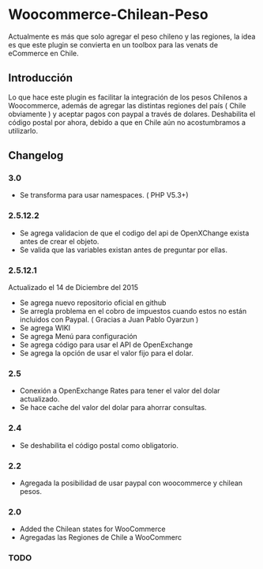 # Woocommerce-Chilean-Peso
Actualmente es más que solo agregar el peso chileno y las regiones, la idea es que este plugin se convierta en un toolbox para las venats de eCommerce en Chile.

## Introducción
Lo que hace este plugin es facilitar la integración de los pesos Chilenos a Woocommerce, además de agregar las distintas regiones del país ( Chile obviamente ) y aceptar pagos con paypal a través de dolares.
Deshabilita el código postal por ahora, debido a que en Chile aún no acostumbramos a utilizarlo.

## Changelog

### 3.0
* Se transforma para usar namespaces. ( PHP V5.3+)

### 2.5.12.2
* Se agrega validacion de que el codigo del api de OpenXChange exista antes de crear el objeto.
* Se valida que las variables existan antes de preguntar por ellas.

### 2.5.12.1

Actualizado el 14 de Diciembre del 2015

* Se agrega nuevo repositorio oficial en github
* Se arregla problema en el cobro de impuestos cuando estos no están incluidos con Paypal. ( Gracias a Juan Pablo Oyarzun )
* Se agrega WIKI
* Se agrega Menú para configuración
* Se agrega código para usar el API de OpenExchange
* Se agrega la opción de usar el valor fijo para el dolar.

### 2.5
* Conexión a OpenExchange Rates para tener el valor del dolar actualizado.
* Se hace cache del valor del dolar para ahorrar consultas.

### 2.4
* Se deshabilita el código postal como obligatorio.

### 2.2

* Agregada la posibilidad de usar paypal con woocommerce y chilean pesos.

### 2.0
* Added the Chilean states for WooCommerce
* Agregadas las Regiones de Chile a WooCommerc


### TODO
